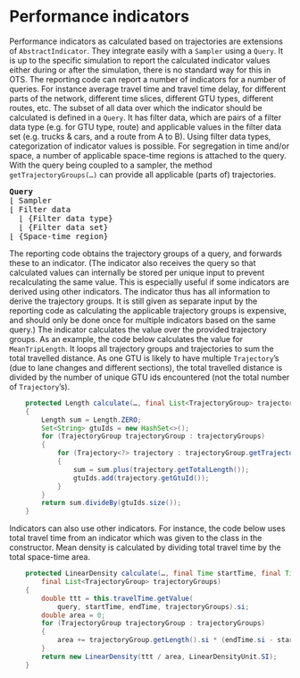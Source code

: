 # Performance indicators

Performance indicators as calculated based on trajectories are extensions of `AbstractIndicator`. They integrate easily with a `Sampler` using a `Query`. It is up to the specific simulation to report the calculated indicator values either during or after the simulation, there is no standard way for this in OTS. The reporting code can report a number of indicators for a number of queries. For instance average travel time and travel time delay, for different parts of the network, different time slices, different GTU types, different routes, etc. The subset of all data over which the indicator should be calculated is defined in a `Query`. It has filter data, which are pairs of a filter data type (e.g. for GTU type, route) and applicable values in the filter data set (e.g. trucks & cars, and a route from A to B). Using filter data types, categorization of indicator values is possible. For segregation in time and/or space, a number of applicable space-time regions is attached to the query. With the query being coupled to a sampler, the method `getTrajectoryGroups(…)` can provide all applicable (parts of) trajectories.

<pre>
<b>Query</b>
&lfloor; Sampler
&lfloor; Filter data
  &lfloor; {Filter data type}
  &lfloor; {Filter data set}
&lfloor; {Space-time region}
</pre>

The reporting code obtains the trajectory groups of a query, and forwards these to an indicator. (The indicator also receives the query so that calculated values can internally be stored per unique input to prevent recalculating the same value. This is especially useful if some indicators are derived using other indicators. The indicator thus has all information to derive the trajectory groups. It is still given as separate input by the reporting code as calculating the applicable trajectory groups is expensive, and should only be done once for multiple indicators based on the same query.) The indicator calculates the value over the provided trajectory groups. As an example, the code below calculates the value for `MeanTripLength`. It loops all trajectory groups and trajectories to sum the total travelled distance. As one GTU is likely to have multiple `Trajectory`’s (due to lane changes and different sections), the total travelled distance is divided by the number of unique GTU ids encountered (not the total number of `Trajectory`’s).

```java
    protected Length calculate(…, final List<TrajectoryGroup> trajectoryGroups)
    {
        Length sum = Length.ZERO;
        Set<String> gtuIds = new HashSet<>();
        for (TrajectoryGroup trajectoryGroup : trajectoryGroups)
        {
            for (Trajectory<?> trajectory : trajectoryGroup.getTrajectories())
            {
                sum = sum.plus(trajectory.getTotalLength());
                gtuIds.add(trajectory.getGtuId());
            }
        }
        return sum.divideBy(gtuIds.size());
    }
```

Indicators can also use other indicators. For instance, the code below uses total travel time from an indicator which was given to the class in the constructor. Mean density is calculated by dividing total travel time by the total space-time area.

```java
    protected LinearDensity calculate(…, final Time startTime, final Time endTime, 
        final List<TrajectoryGroup> trajectoryGroups)
    {
        double ttt = this.travelTime.getValue(
            query, startTime, endTime, trajectoryGroups).si;
        double area = 0;
        for (TrajectoryGroup trajectoryGroup : trajectoryGroups)
        {
            area += trajectoryGroup.getLength().si * (endTime.si - startTime.si);
        }
        return new LinearDensity(ttt / area, LinearDensityUnit.SI);
    }
```
